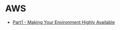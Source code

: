 # AWS

- [Part1 - Making Your Environment Highly Available](https://github.com/DonghaoWu/AWS/blob/master/AWS-SAA/High-availability(part1).md) 